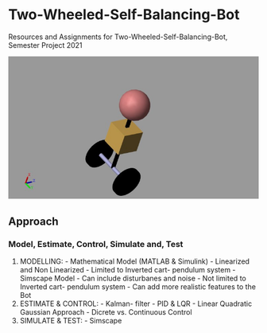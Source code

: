 # Two-Wheeled-Self-Balancing-Bot
Resources and Assignments for Two-Wheeled-Self-Balancing-Bot, Semester Project 2021

![alt text](https://github.com/agarwal-raj/Two-Wheeled-Self-Balancing-Bot/blob/main/Image.jpg)

## Approach

### Model, Estimate, Control, Simulate and, Test 

1. MODELLING:
        - Mathematical Model (MATLAB & Simulink)
                    - Linearized and Non Linearized
                    - Limited to Inverted cart- pendulum system
        - Simscape Model
                    - Can include disturbanes and noise
                    - Not limited to Inverted cart- pendulum system
                    - Can add more realistic features to the Bot
2. ESTIMATE & CONTROL:
        - Kalman- filter
        - PID & LQR
        - Linear Quadratic Gaussian Approach
        - Dicrete vs. Continuous Control
3. SIMULATE & TEST:
        - Simscape
